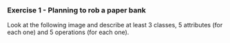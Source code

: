 ### Exercise 1 - Planning to rob a paper bank

Look at the following image and describe at least 3 classes, 5 attributes (for each one) and 5 operations (for each one).
